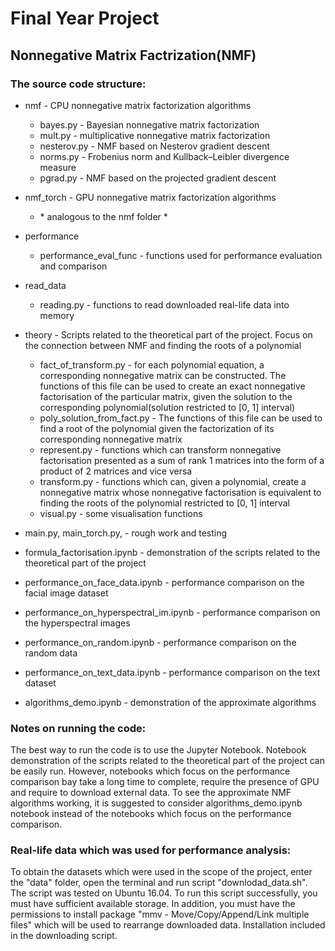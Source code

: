 # Final Year Project
## Nonnegative Matrix Factrization(NMF)


### The source code structure:

* nmf - CPU nonnegative matrix factorization algorithms
  * bayes.py - Bayesian nonnegative matrix factorization
  * mult.py - multiplicative nonnegative matrix factorization
  * nesterov.py - NMF based on Nesterov gradient descent 
  * norms.py - Frobenius norm and  Kullback–Leibler divergence measure
  * pgrad.py - NMF based on the projected gradient descent 

* nmf_torch - GPU nonnegative matrix factorization algorithms
  * \* analogous to the nmf folder *

* performance
  * performance_eval_func - functions used for performance evaluation and comparison

* read_data
  * reading.py - functions to read downloaded real-life data into memory

* theory - Scripts related to the theoretical part of the project. Focus on the connection between NMF and finding the roots of a polynomial 
  * fact_of_transform.py - for each polynomial equation, a corresponding nonnegative matrix can be constructed. The functions of this file can be used to create an exact nonnegative factorisation of the particular matrix, given the solution to the corresponding polynomial(solution restricted to [0, 1] interval)
  * poly_solution_from_fact.py - The functions of this file can be used to find a root of the polynomial given the factorization of its corresponding nonnegative matrix
  * represent.py - functions which can transform nonnegative factorisation presented as a sum of rank 1 matrices into the form of a product of 2 matrices and vice versa 
  * transform.py - functions which can, given a polynomial, create a nonnegative matrix whose nonnegative factorisation is equivalent to finding the roots of the polynomial restricted to [0, 1] interval
  * visual.py - some visualisation functions

* main.py, main_torch.py, - rough work and testing
* formula_factorisation.ipynb - demonstration of the scripts related to the theoretical part of the project
* performance_on_face_data.ipynb - performance comparison on the facial image dataset
* performance_on_hyperspectral_im.ipynb - performance comparison on the hyperspectral images
* performance_on_random.ipynb - performance comparison on the random data
* performance_on_text_data.ipynb - performance comparison on the text dataset
* algorithms_demo.ipynb - demonstration of the approximate algorithms 


### Notes on running the code:

The best way to run the code is to use the Jupyter Notebook. Notebook demonstration of the scripts related to the theoretical part of the project can be easily run. However, notebooks which focus on the performance comparison bay take a long time to complete, require the presence of GPU and require to download external data. To see the approximate NMF algorithms working, it is suggested to consider algorithms_demo.ipynb notebook instead of the notebooks which focus on the performance comparison. 

### Real-life data which was used for performance analysis:

To obtain the datasets which were used in the scope of the project, enter the "data" folder, open the terminal and run script "downlodad_data.sh". The script was tested on Ubuntu 16.04. To run this script successfully, you must have sufficient available storage. In addition, you must have the permissions to install package "mmv - Move/Copy/Append/Link multiple files" which will be used to rearrange downloaded data. Installation included in the downloading script.

